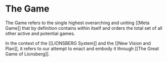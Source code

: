 # The Game

The Game refers to the single highest overarching and uniting [[Meta Game]] that by definition contains within itself and orders the total set of all other active and potential games. 

In the context of the [[LIONSBERG System]] and the [[New Vision and Plan]], it refers to our attempt to enact and embody it through [[The Great Game of Lionsberg]]. 
